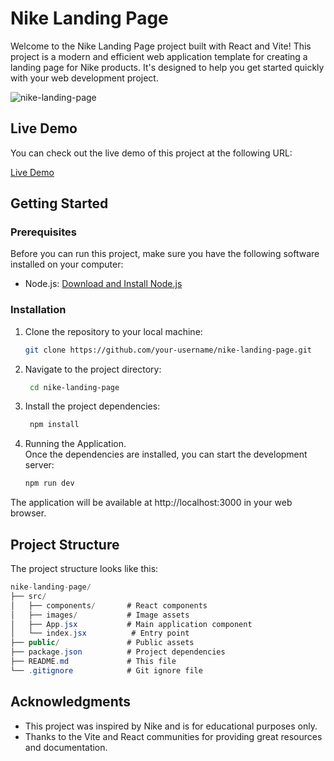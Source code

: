 # Nike Landing Page

Welcome to the Nike Landing Page project built with React and Vite! This project is a modern and efficient web application template for creating a landing page for Nike products. It's designed to help you get started quickly with your web development project.

![nike-landing-page](https://github.com/n1khilnick/nike-landing-page/blob/22430a7c56365ada896011855794dfee23785d9c/preview.png)

## Live Demo

You can check out the live demo of this project at the following URL:

[Live Demo](https://n1khilnick.github.io/nike-landing-page/)

## Getting Started

### Prerequisites

Before you can run this project, make sure you have the following software installed on your computer:

- Node.js: [Download and Install Node.js](https://nodejs.org/)

### Installation

1. Clone the repository to your local machine:

   ```bash
   git clone https://github.com/your-username/nike-landing-page.git

1. Navigate to the project directory:
   ```bash
    cd nike-landing-page

1. Install the project dependencies:
   ```bash
    npm install

1. Running the Application.<br/>
   Once the dependencies are installed, you can start the development server:
   ```bash
   npm run dev

  The application will be available at http://localhost:3000 in your web browser.

## Project Structure
The project structure looks like this:

```csharp
nike-landing-page/
├── src/
│   ├── components/       # React components
│   ├── images/           # Image assets
│   ├── App.jsx           # Main application component
│   └── index.jsx          # Entry point
├── public/               # Public assets
├── package.json          # Project dependencies
├── README.md             # This file
└── .gitignore            # Git ignore file
```

## Acknowledgments
* This project was inspired by Nike and is for educational purposes only.
* Thanks to the Vite and React communities for providing great resources and documentation.
